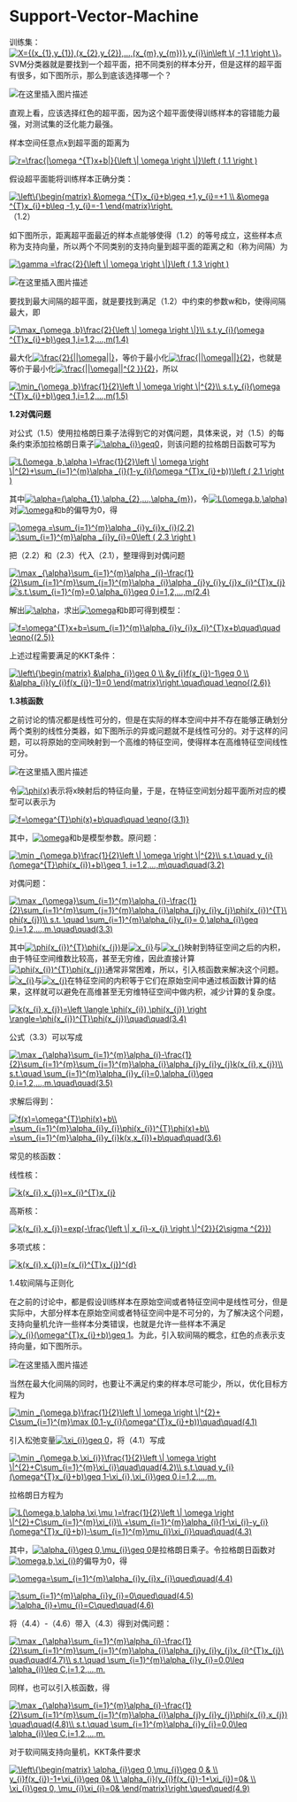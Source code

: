 # Support-Vector-Machine

训练集：<a href="https://www.codecogs.com/eqnedit.php?latex=X={(x_{1},y_{1}),(x_{2},y_{2}),...,(x_{m},y_{m})},y_{i}\in\left&space;\{&space;-1,1&space;\right&space;\}" target="_blank"><img src="https://latex.codecogs.com/gif.latex?X={(x_{1},y_{1}),(x_{2},y_{2}),...,(x_{m},y_{m})},y_{i}\in\left&space;\{&space;-1,1&space;\right&space;\}" title="X={(x_{1},y_{1}),(x_{2},y_{2}),...,(x_{m},y_{m})},y_{i}\in\left \{ -1,1 \right \}" /></a>。SVM分类器就是要找到一个超平面，把不同类别的样本分开，但是这样的超平面有很多，如下图所示，那么到底该选择哪一个？

![在这里插入图片描述](https://img-blog.csdnimg.cn/20190526110416537.png?x-oss-process=image/watermark,type_ZmFuZ3poZW5naGVpdGk,shadow_10,text_aHR0cHM6Ly9ibG9nLmNzZG4ubmV0L3dlaXhpbl80NDc2NjE3OQ==,size_16,color_FFFFFF,t_70)

直观上看，应该选择红色的超平面，因为这个超平面使得训练样本的容错能力最强，对测试集的泛化能力最强。

样本空间任意点x到超平面的距离为

<a href="https://www.codecogs.com/eqnedit.php?latex=r=\frac{|\omega&space;^{T}x&plus;b|}{\left&space;\|&space;\omega&space;\right&space;\|}\left&space;(&space;1.1&space;\right&space;)" target="_blank"><img src="https://latex.codecogs.com/gif.latex?r=\frac{|\omega&space;^{T}x&plus;b|}{\left&space;\|&space;\omega&space;\right&space;\|}\left&space;(&space;1.1&space;\right&space;)" title="r=\frac{|\omega ^{T}x+b|}{\left \| \omega \right \|}\left ( 1.1 \right )" /></a>

假设超平面能将训练样本正确分类：

<a href="https://www.codecogs.com/eqnedit.php?latex=\left\{\begin{matrix}&space;&\omega&space;^{T}x_{i}&plus;b\geq&space;&plus;1,y_{i}=&plus;1&space;\\&space;&\omega&space;^{T}x_{i}&plus;b\leq&space;-1,y_{i}=-1&space;\end{matrix}\right." target="_blank"><img src="https://latex.codecogs.com/gif.latex?\left\{\begin{matrix}&space;&\omega&space;^{T}x_{i}&plus;b\geq&space;&plus;1,y_{i}=&plus;1&space;\\&space;&\omega&space;^{T}x_{i}&plus;b\leq&space;-1,y_{i}=-1&space;\end{matrix}\right." title="\left\{\begin{matrix} &\omega ^{T}x_{i}+b\geq +1,y_{i}=+1 \\ &\omega ^{T}x_{i}+b\leq -1,y_{i}=-1 \end{matrix}\right." /></a>（1.2）

如下图所示，距离超平面最近的样本点能够使得（1.2）的等号成立，这些样本点称为支持向量，所以两个不同类别的支持向量到超平面的距离之和（称为间隔）为

<a href="https://www.codecogs.com/eqnedit.php?latex=\gamma&space;=\frac{2}{\left&space;\|&space;\omega&space;\right&space;\|}\left&space;(&space;1.3&space;\right&space;)" target="_blank"><img src="https://latex.codecogs.com/gif.latex?\gamma&space;=\frac{2}{\left&space;\|&space;\omega&space;\right&space;\|}\left&space;(&space;1.3&space;\right&space;)" title="\gamma =\frac{2}{\left \| \omega \right \|}\left ( 1.3 \right )" /></a>

![在这里插入图片描述](https://img-blog.csdnimg.cn/20190526110416537.png?x-oss-process=image/watermark,type_ZmFuZ3poZW5naGVpdGk,shadow_10,text_aHR0cHM6Ly9ibG9nLmNzZG4ubmV0L3dlaXhpbl80NDc2NjE3OQ==,size_16,color_FFFFFF,t_70)

要找到最大间隔的超平面，就是要找到满足（1.2）中约束的参数w和b，使得间隔最大，即

<a href="https://www.codecogs.com/eqnedit.php?latex=\max_{\omega&space;,b}\frac{2}{\left&space;\|&space;\omega&space;\right&space;\|}\\&space;s.t.y_{i}(\omega&space;^{T}x_{i}&plus;b)\geq&space;1,i=1,2,...,m(1.4)" target="_blank"><img src="https://latex.codecogs.com/gif.latex?\max_{\omega&space;,b}\frac{2}{\left&space;\|&space;\omega&space;\right&space;\|}\\&space;s.t.y_{i}(\omega&space;^{T}x_{i}&plus;b)\geq&space;1,i=1,2,...,m(1.4)" title="\max_{\omega ,b}\frac{2}{\left \| \omega \right \|}\\ s.t.y_{i}(\omega ^{T}x_{i}+b)\geq 1,i=1,2,...,m(1.4)" /></a>

最大化<a href="https://www.codecogs.com/eqnedit.php?latex=\frac{2}{||\omega||}" target="_blank"><img src="https://latex.codecogs.com/gif.latex?\frac{2}{||\omega||}" title="\frac{2}{||\omega||}" /></a>，等价于最小化<a href="https://www.codecogs.com/eqnedit.php?latex=\frac{||\omega||}{2}" target="_blank"><img src="https://latex.codecogs.com/gif.latex?\frac{||\omega||}{2}" title="\frac{||\omega||}{2}" /></a>，也就是等价于最小化<a href="https://www.codecogs.com/eqnedit.php?latex=\frac{||\omega||^{2&space;}}{2}" target="_blank"><img src="https://latex.codecogs.com/gif.latex?\frac{||\omega||^{2&space;}}{2}" title="\frac{||\omega||^{2 }}{2}" /></a>，所以

<a href="https://www.codecogs.com/eqnedit.php?latex=\min_{\omega&space;,b}\frac{1}{2}\left&space;\|&space;\omega&space;\right&space;\|^{2}\\&space;s.t.y_{i}(\omega&space;^{T}x_{i}&plus;b)\geq&space;1,i=1,2,...,m(1.5)" target="_blank"><img src="https://latex.codecogs.com/gif.latex?\min_{\omega&space;,b}\frac{1}{2}\left&space;\|&space;\omega&space;\right&space;\|^{2}\\&space;s.t.y_{i}(\omega&space;^{T}x_{i}&plus;b)\geq&space;1,i=1,2,...,m(1.5)" title="\min_{\omega ,b}\frac{1}{2}\left \| \omega \right \|^{2}\\ s.t.y_{i}(\omega ^{T}x_{i}+b)\geq 1,i=1,2,...,m(1.5)" /></a>

**1.2对偶问题**

对公式（1.5）使用拉格朗日乘子法得到它的对偶问题，具体来说，对（1.5）的每条约束添加拉格朗日乘子<a href="https://www.codecogs.com/eqnedit.php?latex=\alpha_{i}\geq0" target="_blank"><img src="https://latex.codecogs.com/gif.latex?\alpha_{i}\geq0" title="\alpha_{i}\geq0" /></a>，则该问题的拉格朗日函数可写为

<a href="https://www.codecogs.com/eqnedit.php?latex=L(\omega&space;,b,\alpha&space;)=\frac{1}{2}\left&space;\|&space;\omega&space;\right&space;\|^{2}&plus;\sum_{i=1}^{m}\alpha&space;_{i}(1-y_{i}(\omega&space;^{T}x_{i}&plus;b))\left&space;(&space;2.1&space;\right&space;)" target="_blank"><img src="https://latex.codecogs.com/gif.latex?L(\omega&space;,b,\alpha&space;)=\frac{1}{2}\left&space;\|&space;\omega&space;\right&space;\|^{2}&plus;\sum_{i=1}^{m}\alpha&space;_{i}(1-y_{i}(\omega&space;^{T}x_{i}&plus;b))\left&space;(&space;2.1&space;\right&space;)" title="L(\omega ,b,\alpha )=\frac{1}{2}\left \| \omega \right \|^{2}+\sum_{i=1}^{m}\alpha _{i}(1-y_{i}(\omega ^{T}x_{i}+b))\left ( 2.1 \right )" /></a>

其中<a href="https://www.codecogs.com/eqnedit.php?latex=\alpha=(\alpha_{1},\alpha_{2},...,\alpha_{m})" target="_blank"><img src="https://latex.codecogs.com/gif.latex?\alpha=(\alpha_{1},\alpha_{2},...,\alpha_{m})" title="\alpha=(\alpha_{1},\alpha_{2},...,\alpha_{m})" /></a>，令<a href="https://www.codecogs.com/eqnedit.php?latex=L(\omega,b,\alpha)" target="_blank"><img src="https://latex.codecogs.com/gif.latex?L(\omega,b,\alpha)" title="L(\omega,b,\alpha)" /></a>对<a href="https://www.codecogs.com/eqnedit.php?latex=\omega" target="_blank"><img src="https://latex.codecogs.com/gif.latex?\omega" title="\omega" /></a>和b的偏导为0，得

<a href="https://www.codecogs.com/eqnedit.php?latex=\omega&space;=\sum_{i=1}^{m}\alpha&space;_{i}y_{i}x_{i}(2.2)" target="_blank"><img src="https://latex.codecogs.com/gif.latex?\omega&space;=\sum_{i=1}^{m}\alpha&space;_{i}y_{i}x_{i}(2.2)" title="\omega =\sum_{i=1}^{m}\alpha _{i}y_{i}x_{i}(2.2)" /></a>
<a href="https://www.codecogs.com/eqnedit.php?latex=\sum_{i=1}^{m}\alpha&space;_{i}y_{i}=0\left&space;(&space;2.3&space;\right&space;)" target="_blank"><img src="https://latex.codecogs.com/gif.latex?\sum_{i=1}^{m}\alpha&space;_{i}y_{i}=0\left&space;(&space;2.3&space;\right&space;)" title="\sum_{i=1}^{m}\alpha _{i}y_{i}=0\left ( 2.3 \right )" /></a>

把（2.2）和（2.3）代入（2.1），整理得到对偶问题

<a href="https://www.codecogs.com/eqnedit.php?latex=\max&space;_{\alpha}\sum_{i=1}^{m}\alpha&space;_{i}-\frac{1}{2}\sum_{i=1}^{m}\sum_{j=1}^{m}\alpha&space;_{i}\alpha&space;_{j}y_{i}y_{j}x_{i}^{T}x_{j}" target="_blank"><img src="https://latex.codecogs.com/gif.latex?\max&space;_{\alpha}\sum_{i=1}^{m}\alpha&space;_{i}-\frac{1}{2}\sum_{i=1}^{m}\sum_{j=1}^{m}\alpha&space;_{i}\alpha&space;_{j}y_{i}y_{j}x_{i}^{T}x_{j}" title="\max _{\alpha}\sum_{i=1}^{m}\alpha _{i}-\frac{1}{2}\sum_{i=1}^{m}\sum_{j=1}^{m}\alpha _{i}\alpha _{j}y_{i}y_{j}x_{i}^{T}x_{j}" /></a>
<a href="https://www.codecogs.com/eqnedit.php?latex=s.t.\sum_{i=1}^{m}=0,\alpha_{i}\geq&space;0,i=1,2,...,m(2.4)" target="_blank"><img src="https://latex.codecogs.com/gif.latex?s.t.\sum_{i=1}^{m}=0,\alpha_{i}\geq&space;0,i=1,2,...,m(2.4)" title="s.t.\sum_{i=1}^{m}=0,\alpha_{i}\geq 0,i=1,2,...,m(2.4)" /></a>

解出<a href="https://www.codecogs.com/eqnedit.php?latex=\alpha" target="_blank"><img src="https://latex.codecogs.com/gif.latex?\alpha" title="\alpha" /></a>，求出<a href="https://www.codecogs.com/eqnedit.php?latex=\omega" target="_blank"><img src="https://latex.codecogs.com/gif.latex?\omega" title="\omega" /></a>和b即可得到模型：

<a href="https://www.codecogs.com/eqnedit.php?latex=f=\omega^{T}x&plus;b=\sum_{i=1}^{m}\alpha_{i}y_{i}x_{i}^{T}x&plus;b\left&space;(&space;2.5&space;\right&space;)" target="_blank"><img src="https://latex.codecogs.com/gif.latex?f=\omega^{T}x&plus;b=\sum_{i=1}^{m}\alpha_{i}y_{i}x_{i}^{T}x&plus;b\left&space;(&space;2.5&space;\right&space;)" title="f=\omega^{T}x+b=\sum_{i=1}^{m}\alpha_{i}y_{i}x_{i}^{T}x+b\quad\quad \eqno{(2.5)}" /></a>

上述过程需要满足的KKT条件：

<a href="https://www.codecogs.com/eqnedit.php?latex=\left\{\begin{matrix}&space;&\alpha_{i}\geq&space;0&space;\\&space;&y_{i}f(x_{i})-1\geq&space;0&space;\\&space;&\alpha_{i}(y_{i}f(x_{i})-1)=0&space;\end{matrix}\right.(2.6)" target="_blank"><img src="https://latex.codecogs.com/gif.latex?\left\{\begin{matrix}&space;&\alpha_{i}\geq&space;0&space;\\&space;&y_{i}f(x_{i})-1\geq&space;0&space;\\&space;&\alpha_{i}(y_{i}f(x_{i})-1)=0&space;\end{matrix}\right.(2.6)" title="\left\{\begin{matrix} &\alpha_{i}\geq 0 \\ &y_{i}f(x_{i})-1\geq 0 \\ &\alpha_{i}(y_{i}f(x_{i})-1)=0 \end{matrix}\right.\quad\quad \eqno{(2.6)}" /></a>

**1.3核函数**

之前讨论的情况都是线性可分的，但是在实际的样本空间中并不存在能够正确划分两个类别的线性分类器，如下图所示的异或问题就不是线性可分的。对于这样的问题，可以将原始的空间映射到一个高维的特征空间，使得样本在高维特征空间线性可分。

![在这里插入图片描述](https://img-blog.csdnimg.cn/20190526153522981.png?x-oss-process=image/watermark,type_ZmFuZ3poZW5naGVpdGk,shadow_10,text_aHR0cHM6Ly9ibG9nLmNzZG4ubmV0L3dlaXhpbl80NDc2NjE3OQ==,size_16,color_FFFFFF,t_70)

令<a href="https://www.codecogs.com/eqnedit.php?latex=\phi(x)" target="_blank"><img src="https://latex.codecogs.com/gif.latex?\phi(x)" title="\phi(x)" /></a>表示将x映射后的特征向量，于是，在特征空间划分超平面所对应的模型可以表示为

<a href="https://www.codecogs.com/eqnedit.php?latex=f=\omega^{T}\phi(x)&plus;b\quad\quad&space;\eqno{(3.1)}" target="_blank"><img src="https://latex.codecogs.com/gif.latex?f=\omega^{T}\phi(x)&plus;b\quad\quad&space;\eqno{(3.1)}" title="f=\omega^{T}\phi(x)+b\quad\quad \eqno{(3.1)}" /></a>

其中，<a href="https://www.codecogs.com/eqnedit.php?latex=\omega" target="_blank"><img src="https://latex.codecogs.com/gif.latex?\omega" title="\omega" /></a>和b是模型参数。原问题：

<a href="https://www.codecogs.com/eqnedit.php?latex=\min&space;_{\omega,b}\frac{1}{2}\left&space;\|&space;\omega&space;\right&space;\|^{2}\\&space;s.t.\quad&space;y_{i}(\omega^{T}\phi(x_{i})&plus;b)\geq&space;1,&space;i=1,2,...,m\quad\quad(3.2)" target="_blank"><img src="https://latex.codecogs.com/gif.latex?\min&space;_{\omega,b}\frac{1}{2}\left&space;\|&space;\omega&space;\right&space;\|^{2}\\&space;s.t.\quad&space;y_{i}(\omega^{T}\phi(x_{i})&plus;b)\geq&space;1,&space;i=1,2,...,m\quad\quad(3.2)" title="\min _{\omega,b}\frac{1}{2}\left \| \omega \right \|^{2}\\ s.t.\quad y_{i}(\omega^{T}\phi(x_{i})+b)\geq 1, i=1,2,...,m\quad\quad(3.2)" /></a>

对偶问题：

<a href="https://www.codecogs.com/eqnedit.php?latex=\max&space;_{\omega}\sum_{i=1}^{m}\alpha_{i}-\frac{1}{2}\sum_{i=1}^{m}\sum_{j=1}^{m}\alpha_{i}\alpha_{j}y_{i}y_{j}\phi(x_{i})^{T}\phi(x_{j})\\&space;s.t.&space;\quad&space;\sum_{i=1}^{m}\alpha_{i}y_{i}=&space;0,\alpha_{i}\geq&space;0,i=1,2,...,m.\quad\quad(3.3)" target="_blank"><img src="https://latex.codecogs.com/gif.latex?\max&space;_{\omega}\sum_{i=1}^{m}\alpha_{i}-\frac{1}{2}\sum_{i=1}^{m}\sum_{j=1}^{m}\alpha_{i}\alpha_{j}y_{i}y_{j}\phi(x_{i})^{T}\phi(x_{j})\\&space;s.t.&space;\quad&space;\sum_{i=1}^{m}\alpha_{i}y_{i}=&space;0,\alpha_{i}\geq&space;0,i=1,2,...,m.\quad\quad(3.3)" title="\max _{\omega}\sum_{i=1}^{m}\alpha_{i}-\frac{1}{2}\sum_{i=1}^{m}\sum_{j=1}^{m}\alpha_{i}\alpha_{j}y_{i}y_{j}\phi(x_{i})^{T}\phi(x_{j})\\ s.t. \quad \sum_{i=1}^{m}\alpha_{i}y_{i}= 0,\alpha_{i}\geq 0,i=1,2,...,m.\quad\quad(3.3)" /></a>

其中<a href="https://www.codecogs.com/eqnedit.php?latex=\phi(x_{i})^{T}\phi(x_{j})" target="_blank"><img src="https://latex.codecogs.com/gif.latex?\phi(x_{i})^{T}\phi(x_{j})" title="\phi(x_{i})^{T}\phi(x_{j})" /></a>是<a href="https://www.codecogs.com/eqnedit.php?latex=x_{i}" target="_blank"><img src="https://latex.codecogs.com/gif.latex?x_{i}" title="x_{i}" /></a>与<a href="https://www.codecogs.com/eqnedit.php?latex=x_{}" target="_blank"><img src="https://latex.codecogs.com/gif.latex?x_{}" title="x_{}" /></a>映射到特征空间之后的内积，由于特征空间维数比较高，甚至无穷维，因此直接计算<a href="https://www.codecogs.com/eqnedit.php?latex=\phi(x_{i})^{T}\phi(x_{j})" target="_blank"><img src="https://latex.codecogs.com/gif.latex?\phi(x_{i})^{T}\phi(x_{j})" title="\phi(x_{i})^{T}\phi(x_{j})" /></a>通常非常困难，所以，引入核函数来解决这个问题。<a href="https://www.codecogs.com/eqnedit.php?latex=x_{i}" target="_blank"><img src="https://latex.codecogs.com/gif.latex?x_{i}" title="x_{i}" /></a>与<a href="https://www.codecogs.com/eqnedit.php?latex=x_{j}" target="_blank"><img src="https://latex.codecogs.com/gif.latex?x_{j}" title="x_{j}" /></a>在特征空间的内积等于它们在原始空间中通过核函数计算的结果，这样就可以避免在高维甚至无穷维特征空间中做内积，减少计算的复杂度。

<a href="https://www.codecogs.com/eqnedit.php?latex=k(x_{i},x_{j})=\left&space;\langle&space;\phi(x_{i}),\phi(x_{j})&space;\right&space;\rangle=\phi(x_{i})^{T}\phi(x_{j})\quad\quad(3.4)" target="_blank"><img src="https://latex.codecogs.com/gif.latex?k(x_{i},x_{j})=\left&space;\langle&space;\phi(x_{i}),\phi(x_{j})&space;\right&space;\rangle=\phi(x_{i})^{T}\phi(x_{j})\quad\quad(3.4)" title="k(x_{i},x_{j})=\left \langle \phi(x_{i}),\phi(x_{j}) \right \rangle=\phi(x_{i})^{T}\phi(x_{j})\quad\quad(3.4)" /></a>

公式（3.3）可以写成

<a href="https://www.codecogs.com/eqnedit.php?latex=\max&space;_{\alpha}\sum_{i=1}^{m}\alpha_{i}-\frac{1}{2}\sum_{i=1}^{m}\sum_{j=1}^{m}\alpha_{i}\alpha_{j}y_{i}y_{j}k(x_{i},x_{j})\\&space;s.t.\quad&space;\sum_{i=1}^{m}\alpha_{i}y_{i}=0,\alpha_{i}\geq&space;0,i=1,2,...,m.\quad\quad(3.5)" target="_blank"><img src="https://latex.codecogs.com/gif.latex?\max&space;_{\alpha}\sum_{i=1}^{m}\alpha_{i}-\frac{1}{2}\sum_{i=1}^{m}\sum_{j=1}^{m}\alpha_{i}\alpha_{j}y_{i}y_{j}k(x_{i},x_{j})\\&space;s.t.\quad&space;\sum_{i=1}^{m}\alpha_{i}y_{i}=0,\alpha_{i}\geq&space;0,i=1,2,...,m.\quad\quad(3.5)" title="\max _{\alpha}\sum_{i=1}^{m}\alpha_{i}-\frac{1}{2}\sum_{i=1}^{m}\sum_{j=1}^{m}\alpha_{i}\alpha_{j}y_{i}y_{j}k(x_{i},x_{j})\\ s.t.\quad \sum_{i=1}^{m}\alpha_{i}y_{i}=0,\alpha_{i}\geq 0,i=1,2,...,m.\quad\quad(3.5)" /></a>

求解后得到：

<a href="https://www.codecogs.com/eqnedit.php?latex=f(x)=\omega^{T}\phi(x)&plus;b\\&space;=\sum_{i=1}^{m}\alpha_{i}y_{i}\phi(x_{i})^{T}\phi(x)&plus;b\\&space;=\sum_{i=1}^{m}\alpha_{i}y_{i}k(x,x_{i})&plus;b\quad\quad(3.6)" target="_blank"><img src="https://latex.codecogs.com/gif.latex?f(x)=\omega^{T}\phi(x)&plus;b\\&space;=\sum_{i=1}^{m}\alpha_{i}y_{i}\phi(x_{i})^{T}\phi(x)&plus;b\\&space;=\sum_{i=1}^{m}\alpha_{i}y_{i}k(x,x_{i})&plus;b\quad\quad(3.6)" title="f(x)=\omega^{T}\phi(x)+b\\ =\sum_{i=1}^{m}\alpha_{i}y_{i}\phi(x_{i})^{T}\phi(x)+b\\ =\sum_{i=1}^{m}\alpha_{i}y_{i}k(x,x_{i})+b\quad\quad(3.6)" /></a>

常见的核函数：

线性核：

<a href="https://www.codecogs.com/eqnedit.php?latex=k(x_{i},x_{j})=x_{i}^{T}x_{j}" target="_blank"><img src="https://latex.codecogs.com/gif.latex?k(x_{i},x_{j})=x_{i}^{T}x_{j}" title="k(x_{i},x_{j})=x_{i}^{T}x_{j}" /></a>

高斯核：

<a href="https://www.codecogs.com/eqnedit.php?latex=k(x_{i},x_{j})=exp(-\frac{\left&space;\|&space;x_{i}-x_{j}&space;\right&space;\|^{2}}{2\sigma&space;^{2}})" target="_blank"><img src="https://latex.codecogs.com/gif.latex?k(x_{i},x_{j})=exp(-\frac{\left&space;\|&space;x_{i}-x_{j}&space;\right&space;\|^{2}}{2\sigma&space;^{2}})" title="k(x_{i},x_{j})=exp(-\frac{\left \| x_{i}-x_{j} \right \|^{2}}{2\sigma ^{2}})" /></a>

多项式核：

<a href="https://www.codecogs.com/eqnedit.php?latex=k(x_{i},x_{j})=(x_{i}^{T}x_{j})^{d}" target="_blank"><img src="https://latex.codecogs.com/gif.latex?k(x_{i},x_{j})=(x_{i}^{T}x_{j})^{d}" title="k(x_{i},x_{j})=(x_{i}^{T}x_{j})^{d}" /></a>

1.4软间隔与正则化

在之前的讨论中，都是假设训练样本在原始空间或者特征空间中是线性可分，但是实际中，大部分样本在原始空间或者特征空间中是不可分的，为了解决这个问题，支持向量机允许一些样本分类错误，也就是允许一些样本不满足<a href="https://www.codecogs.com/eqnedit.php?latex=y_{i}(\omega^{T}x_{i}&plus;b)\geq&space;1" target="_blank"><img src="https://latex.codecogs.com/gif.latex?y_{i}(\omega^{T}x_{i}&plus;b)\geq&space;1" title="y_{i}(\omega^{T}x_{i}+b)\geq 1" /></a>。为此，引入软间隔的概念，红色的点表示支持向量，如下图所示。

![在这里插入图片描述](https://img-blog.csdnimg.cn/20190526204724867.png?x-oss-process=image/watermark,type_ZmFuZ3poZW5naGVpdGk,shadow_10,text_aHR0cHM6Ly9ibG9nLmNzZG4ubmV0L3dlaXhpbl80NDc2NjE3OQ==,size_16,color_FFFFFF,t_70)

当然在最大化间隔的同时，也要让不满足约束的样本尽可能少，所以，优化目标方程为

<a href="https://www.codecogs.com/eqnedit.php?latex=\min&space;_{\omega,b}\frac{1}{2}\left&space;\|&space;\omega&space;\right&space;\|^{2}&plus;&space;C\sum_{i=1}^{m}\max&space;(0,1-y_{i}(\omega^{T}x_{i}&plus;b))\quad\quad(4.1)" target="_blank"><img src="https://latex.codecogs.com/gif.latex?\min&space;_{\omega,b}\frac{1}{2}\left&space;\|&space;\omega&space;\right&space;\|^{2}&plus;&space;C\sum_{i=1}^{m}\max&space;(0,1-y_{i}(\omega^{T}x_{i}&plus;b))\quad\quad(4.1)" title="\min _{\omega,b}\frac{1}{2}\left \| \omega \right \|^{2}+ C\sum_{i=1}^{m}\max (0,1-y_{i}(\omega^{T}x_{i}+b))\quad\quad(4.1)" /></a>

引入松弛变量<a href="https://www.codecogs.com/eqnedit.php?latex=\xi_{i}\geq&space;0" target="_blank"><img src="https://latex.codecogs.com/gif.latex?\xi_{i}\geq&space;0" title="\xi_{i}\geq 0" /></a>，将（4.1）写成

<a href="https://www.codecogs.com/eqnedit.php?latex=\min&space;_{\omega,b,\xi_{i}}\frac{1}{2}\left&space;\|&space;\omega&space;\right&space;\|^{2}&plus;C\sum_{i=1}^{m}\xi_{i}\quad\quad(4.2)\\&space;s.t.\quad&space;y_{i}(\omega^{T}x_{i}&plus;b)\geq&space;1-\xi_{i},\xi_{i}\geq&space;0,i=1,2,...,m." target="_blank"><img src="https://latex.codecogs.com/gif.latex?\min&space;_{\omega,b,\xi_{i}}\frac{1}{2}\left&space;\|&space;\omega&space;\right&space;\|^{2}&plus;C\sum_{i=1}^{m}\xi_{i}\quad\quad(4.2)\\&space;s.t.\quad&space;y_{i}(\omega^{T}x_{i}&plus;b)\geq&space;1-\xi_{i},\xi_{i}\geq&space;0,i=1,2,...,m." title="\min _{\omega,b,\xi_{i}}\frac{1}{2}\left \| \omega \right \|^{2}+C\sum_{i=1}^{m}\xi_{i}\quad\quad(4.2)\\ s.t.\quad y_{i}(\omega^{T}x_{i}+b)\geq 1-\xi_{i},\xi_{i}\geq 0,i=1,2,...,m." /></a>

拉格朗日方程为

<a href="https://www.codecogs.com/eqnedit.php?latex=L(\omega,b,\alpha,\xi,\mu&space;)=\frac{1}{2}\left&space;\|&space;\omega&space;\right&space;\|^{2}&plus;C\sum_{i=1}^{m}\xi_{i}\\&space;&plus;\sum_{i=1}^{m}\alpha_{i}(1-\xi_{i}-y_{i}(\omega^{T}x_{i}&plus;b))-\sum_{i=1}^{m}\mu_{i}\xi_{i}\quad\quad(4.3)" target="_blank"><img src="https://latex.codecogs.com/gif.latex?L(\omega,b,\alpha,\xi,\mu&space;)=\frac{1}{2}\left&space;\|&space;\omega&space;\right&space;\|^{2}&plus;C\sum_{i=1}^{m}\xi_{i}\\&space;&plus;\sum_{i=1}^{m}\alpha_{i}(1-\xi_{i}-y_{i}(\omega^{T}x_{i}&plus;b))-\sum_{i=1}^{m}\mu_{i}\xi_{i}\quad\quad(4.3)" title="L(\omega,b,\alpha,\xi,\mu )=\frac{1}{2}\left \| \omega \right \|^{2}+C\sum_{i=1}^{m}\xi_{i}\\ +\sum_{i=1}^{m}\alpha_{i}(1-\xi_{i}-y_{i}(\omega^{T}x_{i}+b))-\sum_{i=1}^{m}\mu_{i}\xi_{i}\quad\quad(4.3)" /></a>

其中，<a href="https://www.codecogs.com/eqnedit.php?latex=\alpha_{i}\geq&space;0,\mu_{i}\geq&space;0" target="_blank"><img src="https://latex.codecogs.com/gif.latex?\alpha_{i}\geq&space;0,\mu_{i}\geq&space;0" title="\alpha_{i}\geq 0,\mu_{i}\geq 0" /></a>是拉格朗日乘子。令拉格朗日函数对<a href="https://www.codecogs.com/eqnedit.php?latex=\omega,b,\xi_{i}" target="_blank"><img src="https://latex.codecogs.com/gif.latex?\omega,b,\xi_{i}" title="\omega,b,\xi_{i}" /></a>的偏导为0，得

<a href="https://www.codecogs.com/eqnedit.php?latex=\omega=\sum_{i=1}^{m}\alpha_{i}y_{i}x_{i}\qued\quad(4.4)" target="_blank"><img src="https://latex.codecogs.com/gif.latex?\omega=\sum_{i=1}^{m}\alpha_{i}y_{i}x_{i}\qued\quad(4.4)" title="\omega=\sum_{i=1}^{m}\alpha_{i}y_{i}x_{i}\qued\quad(4.4)" /></a>

<a href="https://www.codecogs.com/eqnedit.php?latex=\sum_{i=1}^{m}\alpha_{i}y_{i}=0\qued\quad(4.5)" target="_blank"><img src="https://latex.codecogs.com/gif.latex?\sum_{i=1}^{m}\alpha_{i}y_{i}=0\qued\quad(4.5)" title="\sum_{i=1}^{m}\alpha_{i}y_{i}=0\qued\quad(4.5)" /></a>
<a href="https://www.codecogs.com/eqnedit.php?latex=\alpha_{i}&plus;\mu_{i}=C\qued\quad(4.6)" target="_blank"><img src="https://latex.codecogs.com/gif.latex?\alpha_{i}&plus;\mu_{i}=C\qued\quad(4.6)" title="\alpha_{i}+\mu_{i}=C\qued\quad(4.6)" /></a>

将（4.4）-（4.6）带入（4.3）得到对偶问题：

<a href="https://www.codecogs.com/eqnedit.php?latex=\max&space;_{\alpha}\sum_{i=1}^{m}\alpha_{i}-\frac{1}{2}\sum_{i=1}^{m}\sum_{j=1}^{m}\alpha_{i}\alpha_{j}y_{i}y_{j}x_{i}^{T}x_{j}\quad\quad(4.7)\\&space;s.t.\quad&space;\sum_{i=1}^{m}\alpha_{i}y_{i}=0,0\leq&space;\alpha_{i}\leq&space;C,i=1,2,...,m." target="_blank"><img src="https://latex.codecogs.com/gif.latex?\max&space;_{\alpha}\sum_{i=1}^{m}\alpha_{i}-\frac{1}{2}\sum_{i=1}^{m}\sum_{j=1}^{m}\alpha_{i}\alpha_{j}y_{i}y_{j}x_{i}^{T}x_{j}\quad\quad(4.7)\\&space;s.t.\quad&space;\sum_{i=1}^{m}\alpha_{i}y_{i}=0,0\leq&space;\alpha_{i}\leq&space;C,i=1,2,...,m." title="\max _{\alpha}\sum_{i=1}^{m}\alpha_{i}-\frac{1}{2}\sum_{i=1}^{m}\sum_{j=1}^{m}\alpha_{i}\alpha_{j}y_{i}y_{j}x_{i}^{T}x_{j}\quad\quad(4.7)\\ s.t.\quad \sum_{i=1}^{m}\alpha_{i}y_{i}=0,0\leq \alpha_{i}\leq C,i=1,2,...,m." /></a>

同样，也可以引入核函数，得

<a href="https://www.codecogs.com/eqnedit.php?latex=\max&space;_{\alpha}\sum_{i=1}^{m}\alpha_{i}-\frac{1}{2}\sum_{i=1}^{m}\sum_{j=1}^{m}\alpha_{i}\alpha_{j}y_{i}y_{j}\phi(x_{i},x_{j})&space;\quad\quad(4.8)\\&space;s.t.\quad&space;\sum_{i=1}^{m}\alpha_{i}y_{i}=0,0\leq&space;\alpha_{i}\leq&space;C,i=1,2,...,m." target="_blank"><img src="https://latex.codecogs.com/gif.latex?\max&space;_{\alpha}\sum_{i=1}^{m}\alpha_{i}-\frac{1}{2}\sum_{i=1}^{m}\sum_{j=1}^{m}\alpha_{i}\alpha_{j}y_{i}y_{j}\phi(x_{i},x_{j})&space;\quad\quad(4.8)\\&space;s.t.\quad&space;\sum_{i=1}^{m}\alpha_{i}y_{i}=0,0\leq&space;\alpha_{i}\leq&space;C,i=1,2,...,m." title="\max _{\alpha}\sum_{i=1}^{m}\alpha_{i}-\frac{1}{2}\sum_{i=1}^{m}\sum_{j=1}^{m}\alpha_{i}\alpha_{j}y_{i}y_{j}\phi(x_{i},x_{j}) \quad\quad(4.8)\\ s.t.\quad \sum_{i=1}^{m}\alpha_{i}y_{i}=0,0\leq \alpha_{i}\leq C,i=1,2,...,m." /></a>

对于软间隔支持向量机，KKT条件要求

<a href="https://www.codecogs.com/eqnedit.php?latex=\left\{\begin{matrix}&space;\alpha_{i}\geq&space;0,\mu_{i}\geq&space;0&space;&&space;\\&space;y_{i}f(x_{i})-1&plus;\xi_{i}\geq&space;0&&space;\\&space;\alpha_{i}(y_{i}f(x_{i})-1&plus;\xi_{i})=0&&space;\\&space;\xi_{i}\geq&space;0,&space;\mu_{i}\xi_{i}=0&&space;\end{matrix}\right.\qued\qued(4.9)" target="_blank"><img src="https://latex.codecogs.com/gif.latex?\left\{\begin{matrix}&space;\alpha_{i}\geq&space;0,\mu_{i}\geq&space;0&space;&&space;\\&space;y_{i}f(x_{i})-1&plus;\xi_{i}\geq&space;0&&space;\\&space;\alpha_{i}(y_{i}f(x_{i})-1&plus;\xi_{i})=0&&space;\\&space;\xi_{i}\geq&space;0,&space;\mu_{i}\xi_{i}=0&&space;\end{matrix}\right.\qued\qued(4.9)" title="\left\{\begin{matrix} \alpha_{i}\geq 0,\mu_{i}\geq 0 & \\ y_{i}f(x_{i})-1+\xi_{i}\geq 0& \\ \alpha_{i}(y_{i}f(x_{i})-1+\xi_{i})=0& \\ \xi_{i}\geq 0, \mu_{i}\xi_{i}=0& \end{matrix}\right.\qued\qued(4.9)" /></a>
